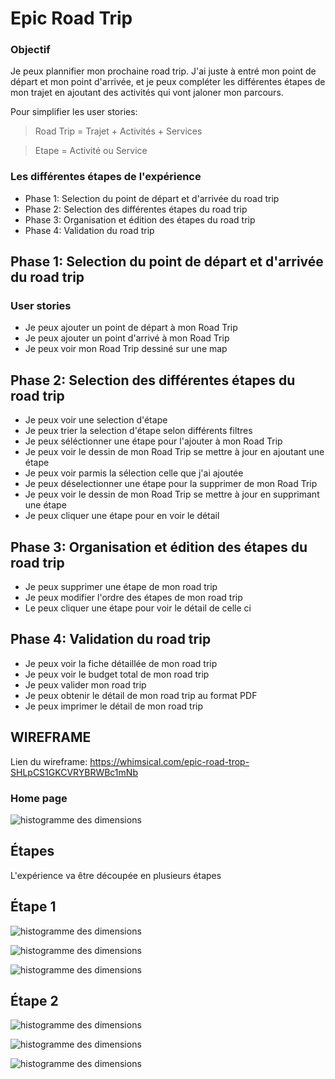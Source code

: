 # Epic Road Trip

### Objectif

Je peux plannifier mon prochaine road trip. J'ai juste à entré mon point de départ et mon point d'arrivée, et je peux compléter les différentes étapes de mon trajet en ajoutant des activités qui vont jaloner mon parcours. 

Pour simplifier les user stories: 

> Road Trip = Trajet + Activités + Services

> Etape = Activité ou Service

### Les différentes étapes de l'expérience 

+ Phase 1: Selection du point de départ et d'arrivée du road trip
+ Phase 2: Selection des différentes étapes du road trip
+ Phase 3: Organisation et édition des étapes du road trip
+ Phase 4: Validation du road trip 

## Phase 1: Selection du point de départ et d'arrivée du road trip

### User stories 

+ Je peux ajouter un point de départ à mon Road Trip
+ Je peux ajouter un point d'arrivé à mon Road Trip
+ Je peux voir mon Road Trip dessiné sur une map

## Phase 2: Selection des différentes étapes du road trip

+ Je peux voir une selection d'étape
+ Je peux trier la selection d'étape selon différents filtres
+ Je peux séléctionner une étape pour l'ajouter à mon Road Trip 
+ Je peux voir le dessin de mon Road Trip se mettre à jour en ajoutant une étape
+ Je peux voir parmis la sélection celle que j'ai ajoutée
+ Je peux déselectionner une étape pour la supprimer de mon Road Trip 
+ Je peux voir le dessin de mon Road Trip se mettre à jour en supprimant une étape
+ Je peux cliquer une étape pour en voir le détail 

## Phase 3: Organisation et édition des étapes du road trip 

+ Je peux supprimer une étape de mon road trip 
+ Je peux modifier l'ordre des étapes de mon road trip
+ Le peux cliquer une étape pour voir le détail de celle ci

## Phase 4: Validation du road trip 

+ Je peux voir la fiche détaillée de mon road trip 
+ Je peux voir le budget total de mon road trip 
+ Je peux valider mon road trip 
+ Je peux obtenir le détail de mon road trip au format PDF 
+ Je peux imprimer le détail de mon road trip



## WIREFRAME

Lien du wireframe: https://whimsical.com/epic-road-trop-SHLpCS1GKCVRYBRWBc1mNb

### Home page

![histogramme des dimensions](./assets/home.png)

## Étapes

L'expérience va être découpée en plusieurs étapes

## Étape 1

![histogramme des dimensions](./assets/step1-empty.png)

![histogramme des dimensions](./assets/step1-filled.png)

![histogramme des dimensions](./assets/step1-validated.png)

## Étape 2

![histogramme des dimensions](./assets/step2-init.png)


![histogramme des dimensions](./assets/step2-selected.png)


![histogramme des dimensions](./assets/step2-details.png)

